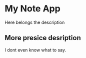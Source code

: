 # My Note App

Here belongs the description

## More presice desription

I dont even know what to say.